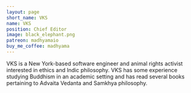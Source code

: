 ```yaml
---
layout: page
short_name: VKS
name: VKS
position: Chief Editor
image: black_elephant.png
patreon: madhyamaio
buy_me_coffee: madhyama
---
```

VKS is a New York-based software engineer and animal rights activist interested in ethics and Indic philosophy. VKS has some
experience studying Buddhism in an academic
setting and has read several books pertaining
to Advaita Vedanta and Samkhya philosophy. 
